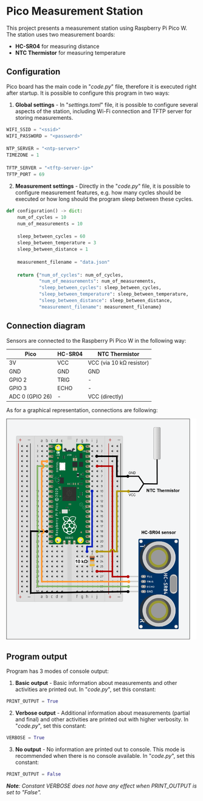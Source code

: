 # Pico Measurement Station

This project presents a measurement station using Raspberry Pi Pico W. The station uses two measurement boards:

- **HC-SR04** for measuring distance
- **NTC Thermistor** for measuring temperature

## Configuration

Pico board has the main code in "*code.py*" file, therefore it is executed right after startup. It is possible to configure this program in two ways:

1. **Global settings** - In "*settings.toml*" file, it is possible to configure several aspects of the station, including Wi-Fi connection and TFTP server for storing measurements.

```python
WIFI_SSID = "<ssid>"
WIFI_PASSWORD = "<password>"

NTP_SERVER = "<ntp-server>"
TIMEZONE = 1

TFTP_SERVER = "<tftp-server-ip>"
TFTP_PORT = 69
```

2. **Measurement settings** - Directly in the "*code.py*" file, it is possible to configure measurement features, e.g. how many cycles should be executed or how long should the program sleep between these cycles.

```python
def configuration() -> dict:
    num_of_cycles = 10
    num_of_measurements = 10
    
    sleep_between_cycles = 60
    sleep_between_temperature = 3
    sleep_between_distance = 1
    
    measurement_filename = "data.json"
    
    return {"num_of_cycles": num_of_cycles,
            "num_of_measurements": num_of_measurements,
            "sleep_between_cycles": sleep_between_cycles,
            "sleep_between_temperature": sleep_between_temperature,
            "sleep_between_distance": sleep_between_distance,
            "measurement_filename": measurement_filename}
```

## Connection diagram

Sensors are connected to the Raspberry Pi Pico W in the following way:

| Pico  | HC-SR04  | NTC Thermistor  |
|---|---|---|
|  3V |  VCC |  VCC (via 10 kΩ resistor) |
| GND  |  GND | GND  |
| GPIO 2  | TRIG  | -  |
| GPIO 3  | ECHO  |  - |
| ADC 0 (GPIO 26)  | -  | VCC (directly)  |

As for a graphical representation, connections are following:

<img src="img/tftp_pico.png" alt="conn_diagram.png" width="500"/>

## Program output

Program has 3 modes of console output:

1. **Basic output** - Basic information about measurements and other activities are printed out. In "*code.py*", set this constant:

```python
PRINT_OUTPUT = True
```

2. **Verbose output** - Additional information about measurements (partial and final) and other activities are printed out with higher verbosity. In "*code.py*", set this constant:

```python
VERBOSE = True
```

3. **No output** - No information are printed out to console. This mode is recommended when there is no console available. In "*code.py*", set this constant:

```python
PRINT_OUTPUT = False
```

***Note**: Constant VERBOSE does not have any effect when PRINT_OUTPUT is set to "False".*